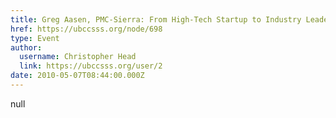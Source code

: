 ```yaml
---
title: Greg Aasen, PMC-Sierra: From High-Tech Startup to Industry Leader 
href: https://ubccsss.org/node/698
type: Event
author:
  username: Christopher Head
  link: https://ubccsss.org/user/2
date: 2010-05-07T08:44:00.000Z
---
```


null